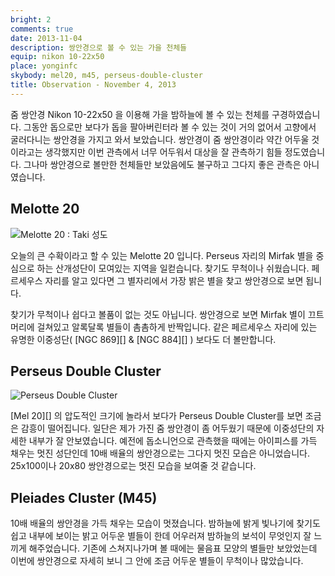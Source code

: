 ```yaml
---
bright: 2
comments: true
date: 2013-11-04
description: 쌍안경으로 볼 수 있는 가을 천체들
equip: nikon 10-22x50
place: yonginfc
skybody: mel20, m45, perseus-double-cluster
title: Observation - November 4, 2013
---
```


줌 쌍안경 Nikon 10-22x50 을 이용해 가을 밤하늘에 볼 수 있는 천체를
구경하였습니다. 그동안 돕으로만 보다가 돕을 팔아버린터라 볼 수 있는 것이 거의
없어서 고향에서 굴러다니는 쌍안경을 가지고 와서 보았습니다. 쌍안경이 줌
쌍안경이라 약간 어두울 것이라고는 생각했지만 이번 관측에서 너무 어두워서
대상을 잘 관측하기 힘들 정도였습니다. 그나마 쌍안경으로 볼만한 천체들만
보았음에도 불구하고 그다지 좋은 관측은 아니였습니다.

Melotte 20
----------

![Melotte 20 : Taki 성도](../../media/sky/celestial/mel20.svg)

오늘의 큰 수확이라고 할 수 있는 Melotte 20 입니다. Perseus 자리의 Mirfak 별을
중심으로 하는 산개성단이 모여있는 지역을 일컫습니다. 찾기도 무척이나
쉬웠습니다. 페르세우스 자리를 알고 있다면 그 별자리에서 가장 밝은 별을 찾고
쌍안경으로 보면 됩니다.

찾기가 무척이나 쉽다고 볼품이 없는 것도 아닙니다. 쌍안경으로 보면 Mirfak 별이
끄트머리에 걸쳐있고 알록달록 별들이 촘촘하게 반짝입니다. 같은 페르세우스
자리에 있는 유명한 이중성단( [NGC 869][] & [NGC 884][] ) 보다도 더 볼만합니다.

Perseus Double Cluster
----------------------

![Perseus Double Cluster](../../media/sky/celestial/perseus.svg)

[Mel 20][] 의 압도적인 크기에 놀라서 보다가 Perseus Double Cluster를 보면
조금은 감흥이 떨어집니다. 일단은 제가 가진 줌 쌍안경이 좀 어두웠기 때문에
이중성단의 자세한 내부가 잘 안보였습니다. 예전에 돕소니언으로 관측했을 때에는
아이피스를 가득 채우는 멋진 성단인데 10배 배율의 쌍안경으로는 그다지 멋진
모습은 아니었습니다. 25x100이나 20x80 쌍안경으로는 멋진 모습을 보여줄 것
같습니다.

Pleiades Cluster (M45)
----------------------

10배 배율의 쌍안경을 가득 채우는 모습이 멋졌습니다. 밤하늘에 밝게 빛나기에
찾기도 쉽고 내부에 보이는 밝고 어두운 별들이 한데 어우러져 밤하늘의 보석이
무엇인지 잘 느끼게 해주었습니다. 기존에 스쳐지나가며 볼 때에는 물음표 모양의
별들만 보았었는데 이번에 쌍안경으로 자세히 보니 그 안에 조금 어두운 별들이
무척이나 많았습니다.
